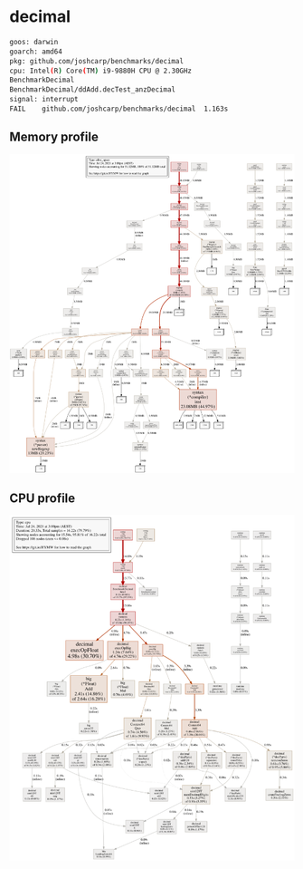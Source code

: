 # decimal
```bash
goos: darwin
goarch: amd64
pkg: github.com/joshcarp/benchmarks/decimal
cpu: Intel(R) Core(TM) i9-9880H CPU @ 2.30GHz
BenchmarkDecimal
BenchmarkDecimal/ddAdd.decTest_anzDecimal
signal: interrupt
FAIL	github.com/joshcarp/benchmarks/decimal	1.163s
```
## Memory profile
![](mem.svg)
## CPU profile
![](cpu.svg)
